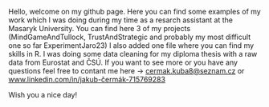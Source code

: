 Hello, welcome on my github page. 
Here you can find some examples of my work which I was doing during my time as a resarch assistant at the Masaryk University. 
You can find here 3 of my projects (MindGameAndTullock, TrustAndStrategic and probably my most difficult one so far ExperimentJaro23)
I also added one file where you can find my skills in R. I was doing some data cleaning for my diploma thesis with a raw data from Eurostat and ČSÚ. 
If you want to see more or you have any questions feel free to contant me here -> cermak.kuba8@seznam.cz or www.linkedin.com/in/jakub-čermák-715769283

Wish you a nice day!
